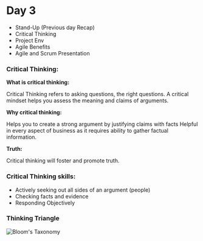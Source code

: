 # Day 3

- Stand-Up (Previous day Recap)
- Critical Thinking
- Project Env
- Agile Benefits
- Agile and Scrum Presentation

### Critical Thinking:

__What is critical thinking:__

Critical Thinking refers to asking questions, the right questions.
A critical mindset helps you assess the meaning and claims of arguments.

__Why critical thinking:__

Helps you to create a strong argument by justifying claims with facts 
Helpful in every aspect of business as it requires ability to gather factual information.

__Truth:__ 

Critical thinking will foster and promote truth.

### Critical Thinking skills:

- Actively seeking out all sides of an argument (people) 
- Checking facts and evidence
- Responding Objectively

### Thinking Triangle

![Bloom's Taxonomy](//eng74/Business_week/day3/BloomsTaxonomy.jpg)
